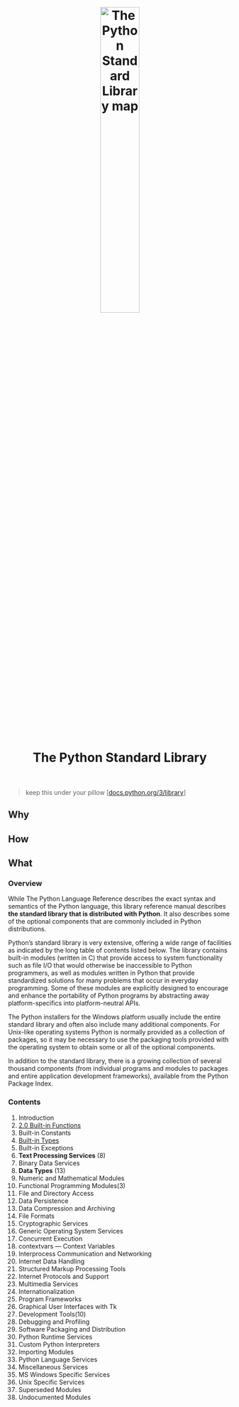 <h1 align="center">
<br>
	<a href="https://www.wikiwand.com/en/Note-taking">
  <img src="https://i.imgur.com/VeYFI5k.jpeg" alt="The Python Standard Library map" width=42%">
  </a>
  <br><br>
The Python Standard Library
  <br><br>
</h1>

> keep this under your pillow [[docs.python.org/3/library](https://docs.python.org/3/library/index.html)]

## Why 


## How


## What 

### Overview

While The Python Language Reference describes the exact syntax and semantics of the Python language, this library reference manual describes **the standard library that is distributed with Python**. It also describes some of the optional components that are commonly included in Python distributions.

Python’s standard library is very extensive, offering a wide range of facilities as indicated by the long table of contents listed below. The library contains built-in modules (written in C) that provide access to system functionality such as file I/O that would otherwise be inaccessible to Python programmers, as well as modules written in Python that provide standardized solutions for many problems that occur in everyday programming. Some of these modules are explicitly designed to encourage and enhance the portability of Python programs by abstracting away platform-specifics into platform-neutral APIs.

The Python installers for the Windows platform usually include the entire standard library and often also include many additional components. For Unix-like operating systems Python is normally provided as a collection of packages, so it may be necessary to use the packaging tools provided with the operating system to obtain some or all of the optional components.

In addition to the standard library, there is a growing collection of several thousand components (from individual programs and modules to packages and entire application development frameworks), available from the Python Package Index.

### Contents


1. Introduction
2. [2.0 Built-in Functions](https://repl.it/@WillWang42/2-0-built-in-functions)
3. Built-in Constants
4. [Built-in Types](https://docs.python.org/3/library/stdtypes.html) 
5. Built-in Exceptions
6.  **Text Processing Services** (8)
7. Binary Data Services
8.  **Data Types** (13)
9. Numeric and Mathematical Modules
10.  Functional Programming Modules(3)
11. File and Directory Access
12. Data Persistence
13. Data Compression and Archiving
14. File Formats
15. Cryptographic Services
16. Generic Operating System Services
17. Concurrent Execution
18. contextvars — Context Variables
19. Interprocess Communication and Networking
20. Internet Data Handling
21. Structured Markup Processing Tools
22. Internet Protocols and Support
23. Multimedia Services
24. Internationalization
25. Program Frameworks
26. Graphical User Interfaces with Tk
27.  Development Tools(10)
28. Debugging and Profiling
29. Software Packaging and Distribution
30. Python Runtime Services
31. Custom Python Interpreters
32. Importing Modules
33. Python Language Services
34. Miscellaneous Services
35. MS Windows Specific Services
36. Unix Specific Services
37. Superseded Modules
38. Undocumented Modules

